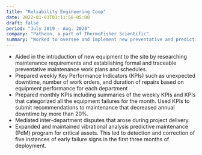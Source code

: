 ```yaml
---
title: "Reliability Engineering Coop"
date: 2022-01-03T01:11:58-05:00
draft: false
period: "July 2019 - Aug. 2020"
company: "Patheon, a part of ThermoFisher Scientific"
summary: "Worked to oversee and implement new preventative and predictive maintenance programs, as well as providing other support to the engineering team"
---
```


- Aided in the introduction of new equipment to the site by researching maintenance requirements and establishing formal and traceable preventative maintenance work plans and schedules.
- Prepared weekly Key Performance Indicators (KPIs) such as unexpected downtime, number of work orders, and duration of repairs based on equipment performance for each department
- Prepared monthly KPIs including summaries of the weekly KPIs and KPIs that categorized all the equipment failures for the month. Used KPIs to submit recommendations to maintenance that decreased annual downtime by more than 20%.
- Mediated inter-department disputes that arose during project delivery.
- Expanded and maintained vibrational analysis predictive maintenance (PdM) program for critical assets. This led to detection and correction of five instances of early failure signs in the first three months of deployment.

